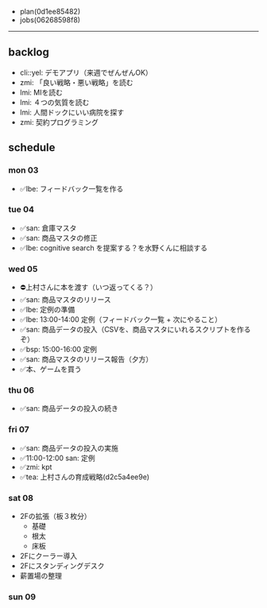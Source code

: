 
- plan(0d1ee85482)
- jobs(06268598f8)
---

## backlog
- cli::yel: デモアプリ（来週でぜんぜんOK）
- zmi: 「良い戦略・悪い戦略」を読む
- lmi: MIを読む
- lmi: ４つの気質を読む
- lmi: 人間ドックにいい病院を探す
- zmi: 契約プログラミング

## schedule
### mon 03
- ✅lbe: フィードバック一覧を作る

### tue 04
- ✅san: 倉庫マスタ
- ✅san: 商品マスタの修正
- ✅lbe: cognitive search を提案する？を水野くんに相談する

### wed 05
- ⛔️上村さんに本を渡す（いつ返ってくる？）
- ✅san: 商品マスタのリリース
- ✅lbe: 定例の準備
- ✅lbe: 13:00-14:00 定例（フィードバック一覧 + 次にやること）
- ✅san: 商品データの投入（CSVを、商品マスタにいれるスクリプトを作るぞ）
- ✅bsp: 15:00-16:00 定例
- ✅san: 商品マスタのリリース報告（夕方）
- ✅本、ゲームを買う

### thu 06
- ✅san: 商品データの投入の続き

### fri 07
- ✅san: 商品データの投入の実施
- ✅11:00-12:00 san: 定例
- ✅zmi: kpt
- ✅tea: 上村さんの育成戦略(d2c5a4ee9e)

### sat 08
- 2Fの拡張（板３枚分）
  - 基礎
  - 根太
  - 床板
- 2Fにクーラー導入
- 2Fにスタンディングデスク
- 薪置場の整理


### sun 09




